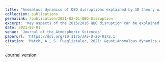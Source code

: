 ```yaml
---
title: "Anomalous dynamics of QBO disruptions explained by 1D theory with external triggering"
collection: publications
permalink: /publication/2021-02-01-QBO-Disruption
excerpt: 'Key aspects of the 2015/2016 QBO disruption can be explained with the classical theory of the QBO. This theory predicts key aspects of the 2019/2020 as well.'
date: 2021-02-01
venue: 'Journal of the Atmospheric Sciences'
paperurl: 'https://doi.org/10.1175/JAS-D-20-0172.1'
citation: 'Match, A., S. Fueglistaler, 2021: &quot;Anomalous dynamics of QBO disruptions explained by 1D theory with external triggering.&quot; <i>Journal of the Atmospheric Sciences</i>. 78, 2, 373-383. [https://doi.org/10.1175/JAS-D-20-0172.1](https://doi.org/10.1175/JAS-D-20-0172.1)'
---
```


[Journal version](https://doi.org/10.1175/JAS-D-20-0172.1)
